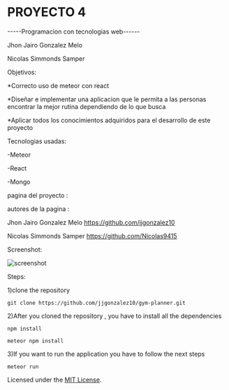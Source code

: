 # PROYECTO 4
-----Programacion con tecnologias web------


Jhon Jairo Gonzalez Melo

Nicolas Simmonds Samper 


Objetivos:

*Correcto uso de meteor con react  

*Diseñar e implementar una aplicacion que le permita a las personas encontrar la mejor rutina dependiendo de lo que busca

*Aplicar todos los conocimientos adquiridos para el desarrollo de este proyecto


Tecnologias usadas:

-Meteor

-React

-Mongo


pagina del proyecto : 

autores de la pagina : 

Jhon Jairo Gonzalez Melo https://github.com/jjgonzalez10

Nicolas Simmonds Samper  https://github.com/Nicolas9415

Screenshot:

![screenshot](https://raw.githubusercontent.com/jjgonzalez10/gym-planner/master/app/public/images/gym-routine.png)

Steps:

1)clone the repository 

    git clone https://github.com/jjgonzalez10/gym-planner.git

2)After you cloned the repository , you have to install all the dependencies

    npm install 

    meteor npm install

3)If you want to run the application you have to follow the next steps

    meteor run 
    


Licensed under the [MIT License](LICENSE).
